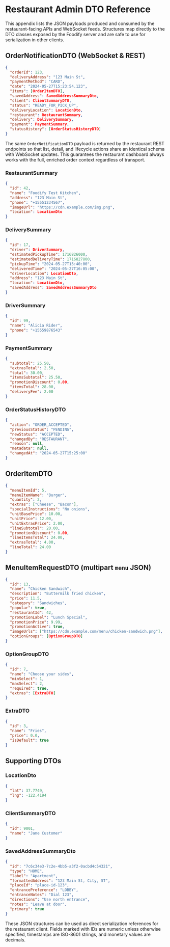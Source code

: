 # Restaurant Admin DTO Reference

This appendix lists the JSON payloads produced and consumed by the restaurant-facing APIs and WebSocket feeds. Structures map directly to the DTO classes exposed by the Foodify server and are safe to use for serialization in other clients.

## OrderNotificationDTO (WebSocket & REST)
```json
{
  "orderId": 123,
  "deliveryAddress": "123 Main St",
  "paymentMethod": "CARD",
  "date": "2024-05-27T15:23:54.123",
  "items": [OrderItemDTO],
  "savedAddress": SavedAddressSummaryDto,
  "client": ClientSummaryDTO,
  "status": "READY_FOR_PICK_UP",
  "deliveryLocation": LocationDto,
  "restaurant": RestaurantSummary,
  "delivery": DeliverySummary,
  "payment": PaymentSummary,
  "statusHistory": [OrderStatusHistoryDTO]
}
```

The same `OrderNotificationDTO` payload is returned by the restaurant REST endpoints so that list, detail, and lifecycle actions
share an identical schema with WebSocket updates. This guarantees the restaurant dashboard always works with the full, enriched
order context regardless of transport.

### RestaurantSummary
```json
{
  "id": 42,
  "name": "Foodify Test Kitchen",
  "address": "123 Main St",
  "phone": "+15551234567",
  "imageUrl": "https://cdn.example.com/img.png",
  "location": LocationDto
}
```

### DeliverySummary
```json
{
  "id": 17,
  "driver": DriverSummary,
  "estimatedPickupTime": 1716826000,
  "estimatedDeliveryTime": 1716827800,
  "pickupTime": "2024-05-27T15:40:00",
  "deliveredTime": "2024-05-27T16:05:00",
  "driverLocation": LocationDto,
  "address": "123 Main St",
  "location": LocationDto,
  "savedAddress": SavedAddressSummaryDto
}
```

### DriverSummary
```json
{
  "id": 99,
  "name": "Alicia Rider",
  "phone": "+15559876543"
}
```

### PaymentSummary
```json
{
  "subtotal": 25.50,
  "extrasTotal": 2.50,
  "total": 30.00,
  "itemsSubtotal": 25.50,
  "promotionDiscount": 0.00,
  "itemsTotal": 28.00,
  "deliveryFee": 2.00
}
```

### OrderStatusHistoryDTO
```json
{
  "action": "ORDER_ACCEPTED",
  "previousStatus": "PENDING",
  "newStatus": "ACCEPTED",
  "changedBy": "RESTAURANT",
  "reason": null,
  "metadata": null,
  "changedAt": "2024-05-27T15:25:00"
}
```


## OrderItemDTO
```json
{
  "menuItemId": 5,
  "menuItemName": "Burger",
  "quantity": 2,
  "extras": ["Cheese", "Bacon"],
  "specialInstructions": "No onions",
  "unitBasePrice": 10.00,
  "unitPrice": 12.00,
  "unitExtrasPrice": 2.00,
  "lineSubtotal": 20.00,
  "promotionDiscount": 0.00,
  "lineItemsTotal": 24.00,
  "extrasTotal": 4.00,
  "lineTotal": 24.00
}
```

## MenuItemRequestDTO (multipart `menu` JSON)
```json
{
  "id": 13,
  "name": "Chicken Sandwich",
  "description": "Buttermilk fried chicken",
  "price": 11.5,
  "category": "Sandwiches",
  "popular": true,
  "restaurantId": 42,
  "promotionLabel": "Lunch Special",
  "promotionPrice": 9.99,
  "promotionActive": true,
  "imageUrls": ["https://cdn.example.com/menu/chicken-sandwich.png"],
  "optionGroups": [OptionGroupDTO]
}
```

### OptionGroupDTO
```json
{
  "id": 7,
  "name": "Choose your sides",
  "minSelect": 1,
  "maxSelect": 2,
  "required": true,
  "extras": [ExtraDTO]
}
```

### ExtraDTO
```json
{
  "id": 3,
  "name": "Fries",
  "price": 0.0,
  "isDefault": true
}
```

## Supporting DTOs

### LocationDto
```json
{
  "lat": 37.7749,
  "lng": -122.4194
}
```

### ClientSummaryDTO
```json
{
  "id": 9001,
  "name": "Jane Customer"
}
```

### SavedAddressSummaryDto
```json
{
  "id": "7c6c34e3-7c2e-4bb5-a3f2-0acbd4c54321",
  "type": "HOME",
  "label": "Apartment",
  "formattedAddress": "123 Main St, City, ST",
  "placeId": "place-id-123",
  "entrancePreference": "LOBBY",
  "entranceNotes": "Dial 123",
  "directions": "Use north entrance",
  "notes": "Leave at door",
  "primary": true
}
```

These JSON structures can be used as direct serialization references for the restaurant client. Fields marked with IDs are numeric unless otherwise specified, timestamps are ISO-8601 strings, and monetary values are decimals.
